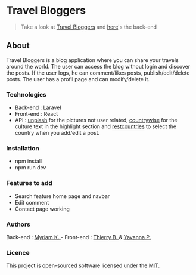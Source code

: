 # Travel Bloggers 
> Take a look at [Travel Bloggers](https://vanyl.github.io/travelBloggers-frontend/)
> and [here](https://github.com/Myriiam/backend-blog-travel/)'s the back-end

## About
Travel Bloggers is a blog application where you can share your travels around the world.
The user can access the blog without login and discover the posts.
If the user logs, he can comment/likes posts, publish/edit/delete posts. The user has a profil page and can modify/delete it.


### Technologies
- Back-end : Laravel
- Front-end : React
- API : [unplash](https://unsplash.com/) for the pictures not user related, [countrywise](https://countrywise.io/) for the culture text in the highlight section and [restcountries](https://restcountries.com/v3.1/all) to select the country when you add/edit a post.

### Installation
- npm install
- npm run dev

### Features to add
- Search feature home page and navbar
- Edit comment
- Contact page working

### Authors
Back-end : [Myriam K. ](https://github.com/Myriiam) - Front-end : [Thierry B. ](https://github.com/ThierryBilla) & [Yavanna P.](https://github.com/Vanyl)

### Licence
This project is open-sourced software licensed under the [MIT](https://opensource.org/license/MIT).
